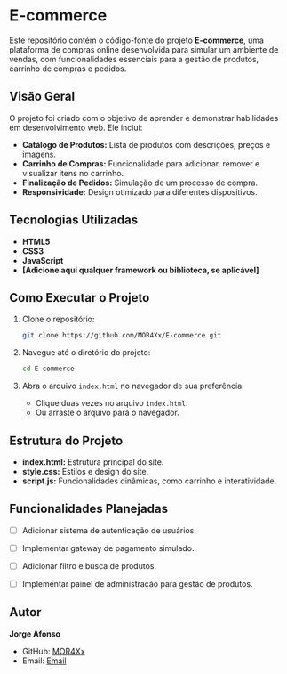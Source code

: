 # E-commerce

Este repositório contém o código-fonte do projeto **E-commerce**, uma plataforma de compras online desenvolvida para simular um ambiente de vendas, com funcionalidades essenciais para a gestão de produtos, carrinho de compras e pedidos.

## Visão Geral

O projeto foi criado com o objetivo de aprender e demonstrar habilidades em desenvolvimento web. Ele inclui:
- **Catálogo de Produtos:** Lista de produtos com descrições, preços e imagens.
- **Carrinho de Compras:** Funcionalidade para adicionar, remover e visualizar itens no carrinho.
- **Finalização de Pedidos:** Simulação de um processo de compra.
- **Responsividade:** Design otimizado para diferentes dispositivos.

## Tecnologias Utilizadas

- **HTML5**
- **CSS3**
- **JavaScript**
- **[Adicione aqui qualquer framework ou biblioteca, se aplicável]**

## Como Executar o Projeto

1. Clone o repositório:
   ```bash
   git clone https://github.com/MOR4Xx/E-commerce.git
   ```

2. Navegue até o diretório do projeto:
   ```bash
   cd E-commerce
   ```

3. Abra o arquivo `index.html` no navegador de sua preferência:
   - Clique duas vezes no arquivo `index.html`.
   - Ou arraste o arquivo para o navegador.

## Estrutura do Projeto

- **index.html:** Estrutura principal do site.
- **style.css:** Estilos e design do site.
- **script.js:** Funcionalidades dinâmicas, como carrinho e interatividade.

## Funcionalidades Planejadas

- [ ] Adicionar sistema de autenticação de usuários.
- [ ] Implementar gateway de pagamento simulado.
- [ ] Adicionar filtro e busca de produtos.
- [ ] Implementar painel de administração para gestão de produtos.


## Autor

**Jorge Afonso**
- GitHub: [MOR4Xx](https://github.com/MOR4Xx)
- Email: [Email](mailto:jarabelo68@gmail.com.com)

